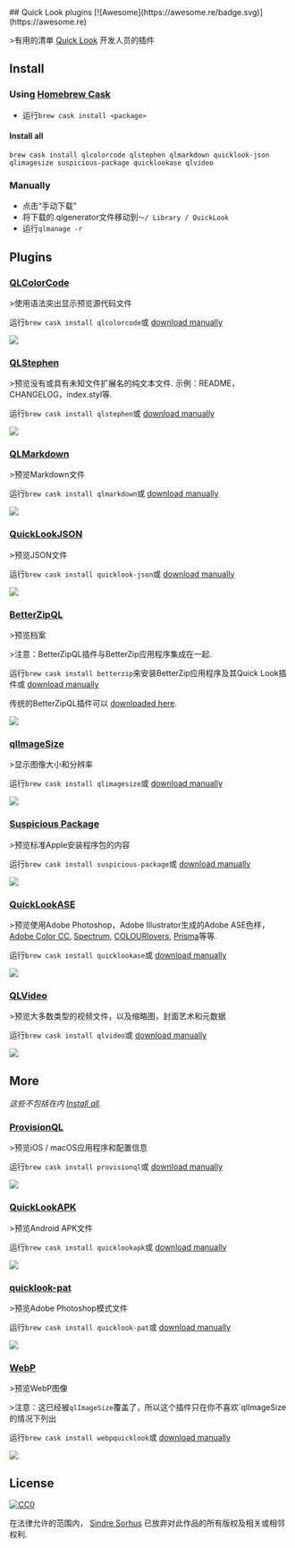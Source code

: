 <div class="github-widget" data-repo="sindresorhus/quick-look-plugins"></div>
## Quick Look plugins [![Awesome](https://awesome.re/badge.svg)](https://awesome.re)

&gt;有用的清单 [Quick Look](http://en.wikipedia.org/wiki/Quick_Look) 开发人员的插件


## Install

### Using [Homebrew Cask](https://github.com/phinze/homebrew-cask)

  - 运行`brew cask install <package>  `

#### Install all

```
brew cask install qlcolorcode qlstephen qlmarkdown quicklook-json qlimagesize suspicious-package quicklookase qlvideo
```

### Manually

- 点击“手动下载”
- 将下载的.qlgenerator文件移动到`〜/ Library / QuickLook`
- 运行`qlmanage -r`


## Plugins


### [QLColorCode](https://github.com/anthonygelibert/QLColorCode)

&gt;使用语法突出显示预览源代码文件

运行`brew cask install qlcolorcode`或 [download manually](https://github.com/anthonygelibert/QLColorCode/releases/latest)

[![](https://raw.githubusercontent.com/sindresorhus/quick-look-plugins/master/screenshots/QLColorCode.png)](https://github.com/anthonygelibert/QLColorCode)


### [QLStephen](https://github.com/whomwah/qlstephen)

 &gt;预览没有或具有未知文件扩展名的纯文本文件.  示例：README，CHANGELOG，index.styl等.

运行`brew cask install qlstephen`或 [download manually](https://github.com/whomwah/qlstephen/releases/latest)

[![](https://raw.githubusercontent.com/sindresorhus/quick-look-plugins/master/screenshots/QLStephen.png)](https://github.com/whomwah/qlstephen)


### [QLMarkdown](https://github.com/toland/qlmarkdown)

&gt;预览Markdown文件

运行`brew cask install qlmarkdown`或 [download manually](https://github.com/downloads/toland/qlmarkdown/QLMarkdown-1.3.zip)

[![](https://raw.githubusercontent.com/sindresorhus/quick-look-plugins/master/screenshots/QLMarkdown.png)](https://github.com/toland/qlmarkdown)


### [QuickLookJSON](http://www.sagtau.com/quicklookjson.html)

&gt;预览JSON文件

运行`brew cask install quicklook-json`或 [download manually](http://www.sagtau.com/media/QuickLookJSON.qlgenerator.zip)

[![](https://raw.githubusercontent.com/sindresorhus/quick-look-plugins/master/screenshots/QuickLookJSON.png)](http://www.sagtau.com/quicklookjson.html)


### [BetterZipQL](https://macitbetter.com/downloads/)

&gt;预览档案

&gt;注意：BetterZipQL插件与BetterZip应用程序集成在一起.

运行`brew cask install betterzip`来安装BetterZip应用程序及其Quick Look插件或 [download manually](https://macitbetter.com/BetterZip.zip)

传统的BetterZipQL插件可以 [downloaded here](https://macitbetter.com/dl/BetterZipQL-1.5.zip).

[![](https://raw.githubusercontent.com/sindresorhus/quick-look-plugins/master/screenshots/BetterZipQL.png)](http://macitbetter.com/BetterZip-Quick-Look-Generator/)


### [qlImageSize](https://github.com/Nyx0uf/qlImageSize)

&gt;显示图像大小和分辨率

运行`brew cask install qlimagesize`或 [download manually](https://github.com/Nyx0uf/qlImageSize#installation)

[![](https://raw.githubusercontent.com/sindresorhus/quick-look-plugins/master/screenshots/qlImageSize.png)](https://github.com/Nyx0uf/qlImageSize)


### [Suspicious Package](http://www.mothersruin.com/software/SuspiciousPackage/)

&gt;预览标准Apple安装程序包的内容

运行`brew cask install suspicious-package`或 [download manually](http://www.mothersruin.com/software/downloads/SuspiciousPackage.xip)

[![](https://raw.githubusercontent.com/sindresorhus/quick-look-plugins/master/screenshots/SuspiciousPackage.png)](http://www.mothersruin.com/software/SuspiciousPackage/)


### [QuickLookASE](https://github.com/rsodre/QuickLookASE)

&gt;预览使用Adobe Photoshop，Adobe Illustrator生成的Adobe ASE色样， [Adobe Color CC](https://color.adobe.com), [Spectrum](http://www.eigenlogik.com/spectrum/mac), [COLOURlovers](http://www.colourlovers.com), [Prisma](http://www.codeadventure.com)等等.

运行`brew cask install quicklookase`或 [download manually](https://github.com/rsodre/QuickLookASE/releases/latest)

[![](https://raw.githubusercontent.com/sindresorhus/quick-look-plugins/master/screenshots/QuickLookASE.png)](https://github.com/rsodre/QuickLookASE)


### [QLVideo](https://github.com/Marginal/QLVideo)

&gt;预览大多数类型的视频文件，以及缩略图，封面艺术和元数据

运行`brew cask install qlvideo`或 [download manually](https://github.com/Marginal/QLVideo/releases/latest)

[![](https://raw.githubusercontent.com/sindresorhus/quick-look-plugins/master/screenshots/QLVideo.png)](https://github.com/Marginal/QLVideo)


## More

*这些不包括在内 [Install all](#install-all).*

### [ProvisionQL](https://github.com/ealeksandrov/ProvisionQL)

&gt;预览iOS / macOS应用程序和配置信息

运行`brew cask install provisionql`或 [download manually](https://github.com/ealeksandrov/ProvisionQL/releases/latest)

[![](https://raw.githubusercontent.com/sindresorhus/quick-look-plugins/master/screenshots/ProvisionQL.png)](https://github.com/ealeksandrov/ProvisionQL)


### [QuickLookAPK](https://github.com/hezi/QuickLookAPK)

&gt;预览Android APK文件

运行`brew cask install quicklookapk`或 [download manually](https://github.com/hezi/QuickLookAPK/blob/master/QuickLookAPK.qlgenerator.zip)

[![](https://raw.githubusercontent.com/sindresorhus/quick-look-plugins/master/screenshots/QuickLookAPK.png)](https://github.com/hezi/QuickLookAPK)


### [quicklook-pat](https://github.com/pixelrowdies/quicklook-pat)

&gt;预览Adobe Photoshop模式文件

运行`brew cask install quicklook-pat`或 [download manually](https://github.com/pixelrowdies/quicklook-pat/releases)

[![](https://raw.githubusercontent.com/sindresorhus/quick-look-plugins/master/screenshots/quicklook-pat.png)](https://github.com/pixelrowdies/quicklook-pat)


### [WebP](https://github.com/dchest/webp-quicklook)

&gt;预览WebP图像

&gt;注意：这已经被`qlImageSize`覆盖了，所以这个插件只在你不喜欢`qlImageSize的情况下列出 

运行`brew cask install webpquicklook`或 [download manually](https://github.com/dchest/webp-quicklook/releases/latest)

[![](https://raw.githubusercontent.com/sindresorhus/quick-look-plugins/master/screenshots/WebP.png)](https://github.com/dchest/webp-quicklook)


## License

[![CC0](http://mirrors.creativecommons.org/presskit/buttons/88x31/svg/cc-zero.svg)](https://creativecommons.org/publicdomain/zero/1.0/)

在法律允许的范围内， [Sindre Sorhus](http://sindresorhus.com) 已放弃对此作品的所有版权及相关或相邻权利.
